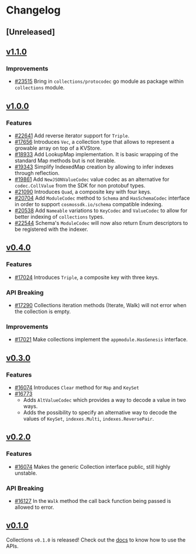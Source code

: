 <!--
Guiding Principles:

Changelogs are for humans, not machines.
There should be an entry for every single version.
The same types of changes should be grouped.
Versions and sections should be linkable.
The latest version comes first.
The release date of each version is displayed.
Mention whether you follow Semantic Versioning.

Usage:

Change log entries are to be added to the Unreleased section under the
appropriate stanza (see below). Each entry should ideally include a tag and
the Github issue reference in the following format:

* (<tag>) [#<issue-number>] Changelog message.

Types of changes (Stanzas):

"Features" for new features.
"Improvements" for changes in existing functionality.
"Deprecated" for soon-to-be removed features.
"Bug Fixes" for any bug fixes.
"API Breaking" for breaking exported APIs used by developers building on SDK.
Ref: https://keepachangelog.com/en/1.0.0/
-->

# Changelog

## [Unreleased]

## [v1.1.0](https://github.com/cosmos/cosmos-sdk/releases/tag/collections%2Fv1.1.0)

### Improvements

* [#23515](https://github.com/cosmos/cosmos-sdk/pull/23515) Bring in `collections/protocodec` go module as package within `collections` module.

## [v1.0.0](https://github.com/cosmos/cosmos-sdk/releases/tag/collections%2Fv1.0.0)

### Features

* [#22641](https://github.com/cosmos/cosmos-sdk/pull/22641) Add reverse iterator support for `Triple`.
* [#17656](https://github.com/cosmos/cosmos-sdk/pull/17656) Introduces `Vec`, a collection type that allows to represent a growable array on top of a KVStore.
* [#18933](https://github.com/cosmos/cosmos-sdk/pull/18933) Add LookupMap implementation. It is basic wrapping of the standard Map methods but is not iterable.
* [#19343](https://github.com/cosmos/cosmos-sdk/pull/19343) Simplify IndexedMap creation by allowing to infer indexes through reflection.
* [#19861](https://github.com/cosmos/cosmos-sdk/pull/19861) Add `NewJSONValueCodec` value codec as an alternative for `codec.CollValue` from the SDK for non protobuf types.
* [#21090](https://github.com/cosmos/cosmos-sdk/pull/21090) Introduces `Quad`, a composite key with four keys.
* [#20704](https://github.com/cosmos/cosmos-sdk/pull/20704) Add `ModuleCodec` method to `Schema` and `HasSchemaCodec` interface in order to support `cosmossdk.io/schema` compatible indexing.
* [#20538](https://github.com/cosmos/cosmos-sdk/pull/20538) Add `Nameable` variations to `KeyCodec` and `ValueCodec` to allow for better indexing of `collections` types.
* [#22544](https://github.com/cosmos/cosmos-sdk/pull/22544) Schema's `ModuleCodec` will now also return Enum descriptors to be registered with the indexer.

## [v0.4.0](https://github.com/cosmos/cosmos-sdk/releases/tag/collections%2Fv0.4.0)

### Features

* [#17024](https://github.com/cosmos/cosmos-sdk/pull/17024) Introduces `Triple`, a composite key with three keys.

### API Breaking

* [#17290](https://github.com/cosmos/cosmos-sdk/pull/17290) Collections iteration methods (Iterate, Walk) will not error when the collection is empty.

### Improvements

* [#17021](https://github.com/cosmos/cosmos-sdk/pull/17021) Make collections implement the `appmodule.HasGenesis` interface.

## [v0.3.0](https://github.com/cosmos/cosmos-sdk/releases/tag/collections%2Fv0.3.0)

### Features

* [#16074](https://github.com/cosmos/cosmos-sdk/pull/16607) Introduces `Clear` method for `Map` and `KeySet`
* [#16773](https://github.com/cosmos/cosmos-sdk/pull/16773)
    * Adds `AltValueCodec` which provides a way to decode a value in two ways.
    * Adds the possibility to specify an alternative way to decode the values of `KeySet`, `indexes.Multi`, `indexes.ReversePair`.

## [v0.2.0](https://github.com/cosmos/cosmos-sdk/releases/tag/collections%2Fv0.2.0)

### Features

* [#16074](https://github.com/cosmos/cosmos-sdk/pull/16074)  Makes the generic Collection interface public, still highly unstable.

### API Breaking

* [#16127](https://github.com/cosmos/cosmos-sdk/pull/16127)  In the `Walk` method the call back function being passed is allowed to error.

## [v0.1.0](https://github.com/cosmos/cosmos-sdk/releases/tag/collections%2Fv0.1.0)

Collections `v0.1.0` is released! Check out the [docs](https://docs.cosmos.network/main/build/packages/collections) to know how to use the APIs.

